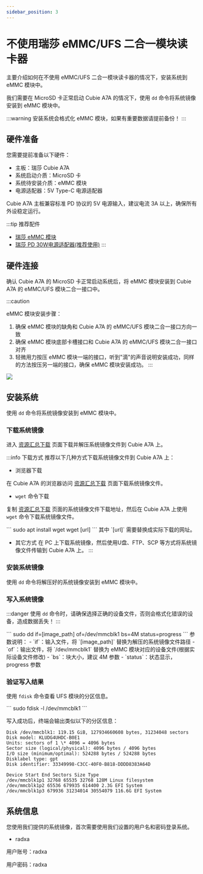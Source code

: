 ```yaml
---
sidebar_position: 3
---
```


# 不使用瑞莎 eMMC/UFS 二合一模块读卡器

主要介绍如何在不使用 eMMC/UFS 二合一模块读卡器的情况下，安装系统到 eMMC 模块中。

我们需要在 MicroSD 卡正常启动 Cubie A7A 的情况下，使用 `dd` 命令将系统镜像安装到 eMMC 模块中。

:::warning
安装系统会格式化 eMMC 模块，如果有重要数据请提前备份！
:::

## 硬件准备

您需要提前准备以下硬件：

- 主板：瑞莎 Cubie A7A
- 系统启动介质：MicroSD 卡
- 系统待安装介质：eMMC 模块
- 电源适配器：5V Type-C 电源适配器

Cubie A7A 主板兼容标准 PD 协议的 5V 电源输入，建议电流 3A 以上，确保所有外设稳定运行。

:::tip 推荐配件

- [瑞莎 eMMC 模块](https://radxa.com/products/accessories/emmc-module)
- [瑞莎 PD 30W电源适配器(推荐使用)](https://radxa.com/products/accessories/power-pd-30w)
  :::

## 硬件连接

确认 Cubie A7A 的 MicroSD 卡正常启动系统后，将 eMMC 模块安装到 Cubie A7A 的 eMMC/UFS 模块二合一接口中。

:::caution

eMMC 模块安装步骤：

1. 确保 eMMC 模块的缺角和 Cubie A7A 的 eMMC/UFS 模块二合一接口方向一致
2. 确保 eMMC 模块底部卡槽接口和 Cubie A7A 的 eMMC/UFS 模块二合一接口对齐
3. 轻微用力按压 eMMC 模块一端的接口，听到"滴"的声音说明安装成功，同样的方法按压另一端的接口，确保 eMMC 模块安装成功。
   :::

<div style={{textAlign: 'center'}}>
  <img src="/img/cubie/a7a/a7a-emmc-write-system.webp" style={{width: '100%', maxWidth: '1200px'}} />
</div>

## 安装系统

使用 `dd` 命令将系统镜像安装到 eMMC 模块中。

### 下载系统镜像

进入 [资源汇总下载](../../../download) 页面下载并解压系统镜像文件到 Cubie A7A 上。

:::info 下载方式
推荐以下几种方式下载系统镜像文件到 Cubie A7A 上：

- 浏览器下载

在 Cubie A7A 的浏览器访问 [资源汇总下载](../../../download) 页面下载系统镜像文件。

- `wget` 命令下载

复制 [资源汇总下载](../../../../download) 页面的系统镜像文件下载地址，然后在 Cubie A7A 上使用 `wget` 命令下载系统镜像文件。

<NewCodeBlock tip="radxa@cubie-a7a$" type="device">
```
sudo apt install wget
wget [url]
```
</NewCodeBlock>
其中 `[url]` 需要替换成实际下载的网址。

- 其它方式
  在 PC 上下载系统镜像，然后使用U盘、FTP、SCP 等方式将系统镜像文件传输到 Cubie A7A 上。
  :::

### 安装系统镜像

使用 `dd` 命令将解压好的系统镜像安装到 eMMC 模块中。

### 写入系统镜像

:::danger
使用 `dd` 命令时，请确保选择正确的设备文件，否则会格式化错误的设备，造成数据丢失！
:::

<NewCodeBlock tip="radxa@cubie-a7a$" type="device">
```
sudo dd if=[image_path] of=/dev/mmcblk1 bs=4M status=progress
```
</NewCodeBlock>
参数说明：
- `if`：输入文件，将 `[image_path]` 替换为解压的系统镜像文件路径
- `of`：输出文件，将 `/dev/mmcblk1` 替换为 eMMC 模块对应的设备文件(根据实际设备文件修改)
- `bs`：块大小，建议 4M 参数
- `status`：状态显示，progress 参数

### 验证写入结果

使用 `fdisk` 命令查看 UFS 模块的分区信息。

<NewCodeBlock tip="radxa@cubie-a7a$" type="device">
```
sudo fdisk -l /dev/mmcblk1
```
</NewCodeBlock>

写入成功后，终端会输出类似以下的分区信息：

```
Disk /dev/mmcblk1: 119.15 GiB, 127934660608 bytes, 31234048 sectors
Disk model: KLUDG4UHDC-B0E1
Units: sectors of 1 \* 4096 = 4096 bytes
Sector size (logical/physical): 4096 bytes / 4096 bytes
I/O size (minimum/optimal): 524288 bytes / 524288 bytes
Disklabel type: gpt
Disk identifier: 33349998-C3CC-40F0-B818-DDDD8383A64D

Device Start End Sectors Size Type
/dev/mmcblk1p1 32768 65535 32768 128M Linux filesystem
/dev/mmcblk1p2 65536 679935 614400 2.3G EFI System
/dev/mmcblk1p3 679936 31234014 30554079 116.6G EFI System
```

## 系统信息

您使用我们提供的系统镜像，首次需要使用我们设置的用户名和密码登录系统。

- radxa

用户账号：radxa

用户密码：radxa
